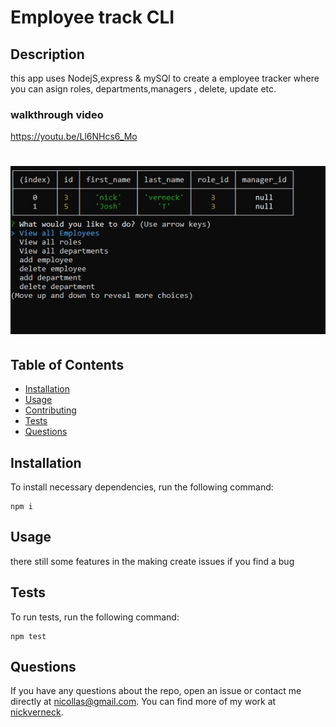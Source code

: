 # Employee track CLI
  
## Description
this app uses NodejS,express & mySQl to create a employee tracker where you can asign roles, departments,managers , delete, update etc.
### walkthrough video
https://youtu.be/Ll6NHcs6_Mo
# ![ss](./ss.jpg)
## Table of Contents 
* [Installation](#installation)
* [Usage](#usage)
* [Contributing](#contributing)
* [Tests](#tests)
* [Questions](#questions)
## Installation
To install necessary dependencies, run the following command:
```
npm i
```
## Usage
there still some features in the making create issues if you find a bug

## Tests
To run tests, run the following command:
```
npm test
```
## Questions
If you have any questions about the repo, open an issue or contact me directly at nicollas@gmail.com. 
You can find more of my work at [nickverneck](https://github.com/nickverneck/).

